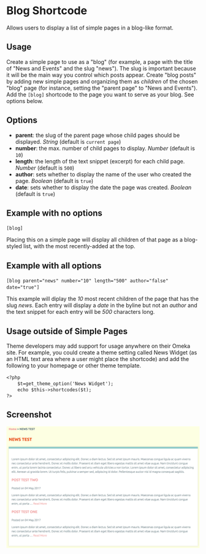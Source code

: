 # Blog Shortcode
Allows users to display a list of simple pages in a blog-like format.

## Usage
Create a simple page to use as a "blog" (for example, a page with the title of "News and Events" and the slug "news"). The slug is important because it will be the main way you control which posts appear. Create "blog posts" by adding new simple pages and organizing them as *children* of the chosen "blog" page (for instance, setting the "parent page" to "News and Events"). Add the `[blog]` shortcode to the page you want to serve as your blog. See options below.

## Options
- **parent**: the slug of the parent page whose child pages should be displayed. *String* (default is `current page`)
- **number**: the max. number of child pages to display. *Number* (default is `10`)
- **length**: the length of the text snippet (excerpt) for each child page. *Number* (default is `500`)
- **author**: sets whether to display the name of the user who created the page. *Boolean* (default is `true`)
- **date**: sets whether to display the date the page was created. *Boolean* (default is `true`)

## Example with no options
`[blog]`

Placing this on a simple page will display all children of that page as a blog-styled list, with the most recently-added at the top.

## Example with all options
`[blog parent="news" number="10" length="500" author="false" date="true"]`

This example will diplay the *10* most recent children of the page that has the slug *news*. Each entry will display a *date* in the byline but not an *author* and the text snippet for each entry will be *500* characters long.

## Usage outside of Simple Pages
Theme developers may add support for usage anywhere on their Omeka site. For example, you could create a theme setting called News Widget (as an HTML text area where a user might place the shortcode) and add the following to your homepage or other theme template.

```
<?php
	$t=get_theme_option('News Widget');
	echo $this->shortcodes($t);
?>
```

## Screenshot
![Screenshot](plugin.png)
